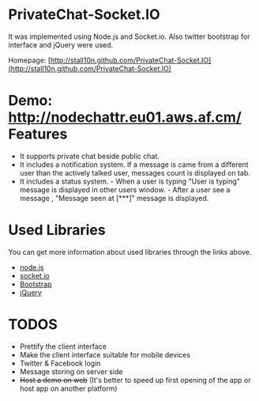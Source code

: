 PrivateChat-Socket.IO
=====================

It was implemented using Node.js and Socket.io. Also twitter bootstrap for interface and jQuery were used.

Homepage: [http://stall10n.github.com/PrivateChat-Socket.IO](http://stall10n.github.com/PrivateChat-Socket.IO)

Demo: http://nodechattr.eu01.aws.af.cm/
Features
========

* It supports private chat beside public chat.
* It includes a notification system. If a message is came from a different user than the actively talked user, 
  messages count is displayed on tab.
* It includes a status system. 
       - When a user is typing "User is typing" message is displayed in other users window.
       - After a user see a message , "Message seen at [***]" message is displayed.


Used Libraries
=============

You can get more information about used libraries through the links above.

* [node.js](http://nodejs.org/)
* [socket.io](http://socket.io/)
* [Bootstrap](http://twitter.github.com/bootstrap/)
* [jQuery](http://jquery.com/)

TODOS
=====

* Prettify the client interface
* Make the client interface suitable for mobile devices
* Twitter & Facebook login
* Message storing on server side
* ~~Host a demo on web~~ (It's better to speed up first opening of the app or host app on another platform)
